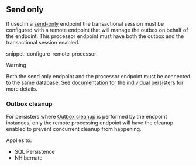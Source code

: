 ## Send only 

If used in a [send-only](/nservicebus/hosting/#self-hosting-send-only-hosting) endpoint the transactional session must be configured with a remote endpoint that will manage the outbox on behalf of the endpoint. This processor endpoint must have both the outbox and the transactional session enabled.

snippet: configure-remote-processor

> [!WARNING]
> Both the send only endpoint and the processor endpoint must be connected to the same database. See [documentation for the individual persisters](/persistence/) for more details.

### Outbox cleanup

For persisters where [Outbox cleanup](/nservicebus/outbox/#outbox-expiration-duration) is performed by the endpoint instances, only the remote processing endpoint will have the cleanup enabled to prevent concurrent cleanup from happening.

Applies to:

- SQL Persistence
- NHibernate
